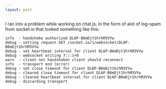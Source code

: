```yaml
---
layout: post
---
```

I ran into a problem while working on chat.js, in the form of alot of log-spam from socket.io that looked something like this:

	info  - handshake authorized DL6P-B6mDjt1hrhM3VYw
	debug - setting request GET /socket.io/1/websocket/DL6P-B6mDjt1hrhM3VYw
	debug - set heartbeat interval for client DL6P-B6mDjt1hrhM3VYw
	debug - websocket writing 7:::1+0
	warn  - client not handshaken client should reconnect
	info  - transport end (error)
	debug - set close timeout for client DL6P-B6mDjt1hrhM3VYw
	debug - cleared close timeout for client DL6P-B6mDjt1hrhM3VYw
	debug - cleared heartbeat interval for client DL6P-B6mDjt1hrhM3VYw
	debug - discarding transport